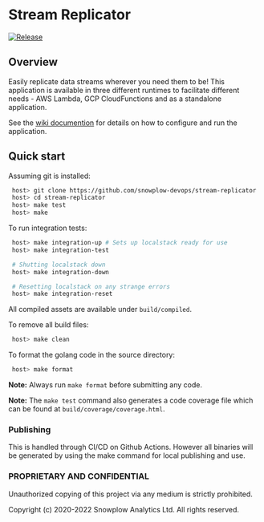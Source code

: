 # Stream Replicator

[![Release][release-image]][releases]

## Overview

Easily replicate data streams wherever you need them to be!  This application is available in three different runtimes to facilitate different needs - AWS Lambda, GCP CloudFunctions and as a standalone application.

See the [wiki documention](https://github.com/snowplow-devops/stream-replicator/wiki) for details on how to configure and run the application.

## Quick start

Assuming git is installed:

```bash
 host> git clone https://github.com/snowplow-devops/stream-replicator
 host> cd stream-replicator
 host> make test
 host> make
```

To run integration tests:

```bash
 host> make integration-up # Sets up localstack ready for use
 host> make integration-test

 # Shutting localstack down
 host> make integration-down

 # Resetting localstack on any strange errors
 host> make integration-reset
```

All compiled assets are available under `build/compiled`.

To remove all build files:

```bash
 host> make clean
```

To format the golang code in the source directory:

```bash
 host> make format
```

**Note:** Always run `make format` before submitting any code.

**Note:** The `make test` command also generates a code coverage file which can be found at `build/coverage/coverage.html`.

### Publishing

This is handled through CI/CD on Github Actions. However all binaries will be generated by using the make command for local publishing and use.

### PROPRIETARY AND CONFIDENTIAL

Unauthorized copying of this project via any medium is strictly prohibited.

Copyright (c) 2020-2022 Snowplow Analytics Ltd. All rights reserved.

[release-image]: http://img.shields.io/badge/golang-0.7.3-6ad7e5.svg?style=flat
[releases]: https://github.com/snowplow-devops/stream-replicator/releases/

